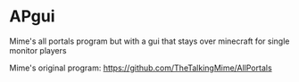 # APgui
Mime's all portals program but with a gui that stays over minecraft for single monitor players

Mime's original program: https://github.com/TheTalkingMime/AllPortals
